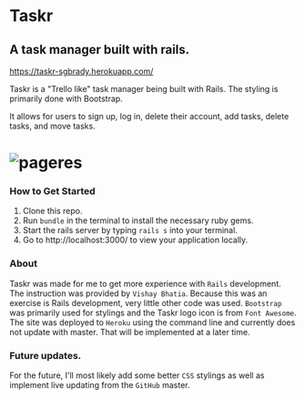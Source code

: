 # Taskr
##  A task manager built with rails.

https://taskr-sgbrady.herokuapp.com/

Taskr is a "Trello like" task manager being built with Rails. The styling is primarily done with Bootstrap.

 It allows for users to sign up, log in, delete their account, add tasks, delete tasks, and move tasks.


 # ![pageres](/app/assets/images/taskr.gif)


 ### How to Get Started

1. Clone this repo.
2. Run `bundle` in the terminal to install the necessary ruby gems.
3. Start the rails server by typing `rails s` into your terminal.
4. Go to http://localhost:3000/ to view your application locally.



### About
Taskr was made for me to get more experience with ``Rails`` development. The instruction was provided by ``Vishay Bhatia``. Because this was an exercise is Rails development, very little other code was used. ``Bootstrap`` was primarily used for stylings and the Taskr logo icon is from ``Font Awesome``. The site was
deployed to ``Heroku`` using the command line and currently does not update
with master. That will be implemented at a later time.


### Future updates.

For the future, I'll most likely add some better `CSS` stylings as well as implement live updating from the ``GitHub`` master. 
